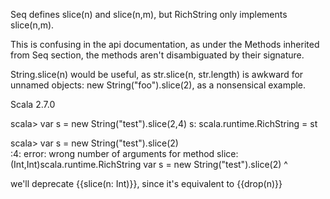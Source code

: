 Seq defines slice(n) and slice(n,m), but RichString only implements slice(n,m).

This is confusing in the api documentation, as under the Methods inherited from Seq section, the methods aren't disambiguated by their signature.

String.slice(n) would be useful, as str.slice(n, str.length) is awkward for unnamed objects: new String("foo").slice(2), as a nonsensical example.

Scala 2.7.0

scala> var s = new String("test").slice(2,4)
s: scala.runtime.RichString = st

scala> var s = new String("test").slice(2)  
<console>:4: error: wrong number of arguments for method slice: (Int,Int)scala.runtime.RichString
       var s = new String("test").slice(2)
                                  ^

 
we'll deprecate {{slice(n: Int)}}, since it's equivalent to {{drop(n)}}

